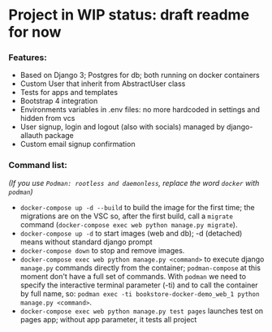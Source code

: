 # Project in WIP status: draft readme for now 

### Features:
- Based on Django 3; Postgres for db; both running on docker containers
- Custom User that inherit from AbstractUser class
- Tests for apps and templates
- Bootstrap 4 integration
- Environments variables in .env files: no more hardcoded in settings and hidden from vcs
- User signup, login and logout (also with socials) managed by django-allauth package
- Custom email signup confirmation
### Command list:
_(If you use `Podman: rootless and daemonless`, replace the word `docker` with `podman`)_
- `docker-compose up -d --build` to build the image for the first time; the migrations are on the VSC so, after the first build, call a `migrate` command (`docker-compose exec web python manage.py migrate`).
- `docker-compose up -d` to start images (web and db); -d (detached) means without standard django prompt
- `docker-compose down` to stop and remove images.
- `docker-compose exec web python manage.py <command>` to execute django `manage.py` commands directly from the container;
`podman-compose` at this moment don't have a full set of commands. With `podman` we need to specify the interactive terminal parameter (-ti) and to call the container by full name, so: `podman exec -ti bookstore-docker-demo_web_1 python manage.py <command>`.
- `docker-compose exec web python manage.py test pages` launches test on pages app; without app parameter, it tests all project
